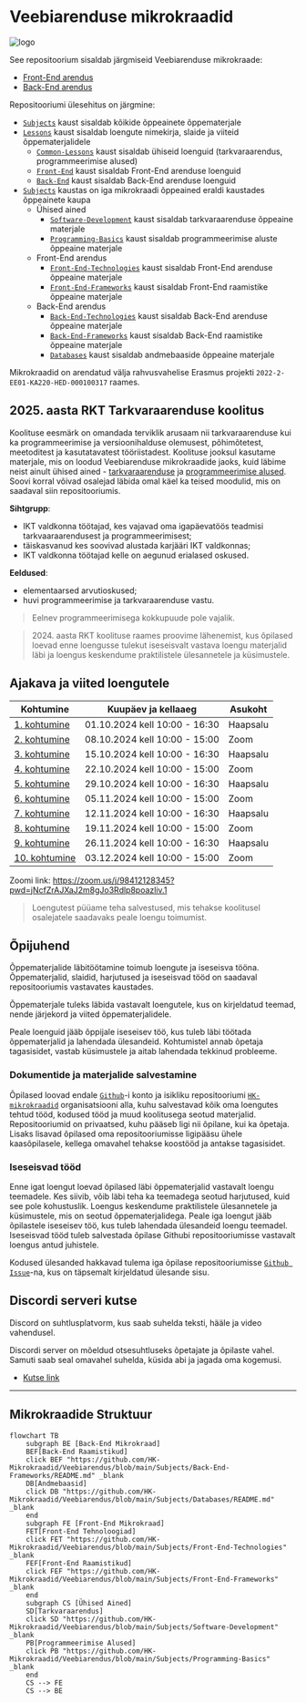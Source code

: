 # Veebiarenduse mikrokraadid

![logo](https://www.tlu.ee/sites/default/files/Haapsalu%20kolled%C5%BE/Logo/HaapsaluK_est.png)

See repositoorium sisaldab järgmiseid Veebiarenduse mikrokraade:

- [Front-End arendus](./FE)
- [Back-End arendus](./BE)

Repositooriumi ülesehitus on järgmine:

- [`Subjects`](./Subjects/) kaust sisaldab kõikide õppeainete õppematerjale
- [`Lessons`](./Lessons/) kaust sisaldab loengute nimekirja, slaide ja viiteid õppematerjalidele
  - [`Common-Lessons`](./Lessons/Common-Lessons/) kaust sisaldab ühiseid loenguid (tarkvaraarendus, programmeerimise alused)
  - [`Front-End`](./Lessons/Front-End/) kaust sisaldab Front-End arenduse loenguid
  - [`Back-End`](./Lessons/Back-End/) kaust sisaldab Back-End arenduse loenguid
- [`Subjects`](./Subjects/) kaustas on iga mikrokraadi õppeained eraldi kaustades õppeainete kaupa
  - Ühised ained
    - [`Software-Development`](./Subjects/Software-Development/) kaust sisaldab tarkvaraarenduse õppeaine materjale
    - [`Programming-Basics`](./Subjects/Programming-Basics/) kaust sisaldab programmeerimise aluste õppeaine materjale
  - Front-End arendus
    - [`Front-End-Technologies`](./Subjects/Front-End-Technologies/) kaust sisaldab Front-End arenduse õppeaine materjale
    - [`Front-End-Frameworks`](./Subjects/Front-End-Frameworks/) kaust sisaldab Front-End raamistike õppeaine materjale
  - Back-End arendus
    - [`Back-End-Technologies`](./Subjects/Back-End-Technologies/) kaust sisaldab Back-End arenduse õppeaine materjale
    - [`Back-End-Frameworks`](./Subjects/Back-End-Frameworks/) kaust sisaldab Back-End raamistike õppeaine materjale
    - [`Databases`](./Subjects/Databases/) kaust sisaldab andmebaaside õppeaine materjale

Mikrokraadid on arendatud välja rahvusvahelise Erasmus projekti `2022-2-EE01-KA220-HED-000100317` raames.

## 2025. aasta RKT Tarkvaraarenduse koolitus

Koolituse eesmärk on omandada terviklik arusaam nii tarkvaraarenduse kui ka programmeerimise ja versioonihalduse olemusest, põhimõtetest, meetoditest ja kasutatavatest tööriistadest. Koolituse jooksul kasutame materjale, mis on loodud Veebiarenduse mikrokraadide jaoks, kuid läbime neist ainult ühised ained - [tarkvaraarenduse](./Subjects/Software-Development/README.md) ja [programmeerimise alused](./Subjects/Programming-Basics/README.md). Soovi korral võivad osalejad läbida omal käel ka teised moodulid, mis on saadaval siin repositooriumis.

**Sihtgrupp**:

- IKT valdkonna töötajad, kes vajavad oma igapäevatöös teadmisi tarkvaaraarendusest ja programmeerimisest;
- täiskasvanud kes soovivad alustada karjääri IKT valdkonnas;
- IKT valdkonna töötajad kelle on aegunud erialased oskused.

**Eeldused**:

- elementaarsed arvutioskused;
- huvi programmeerimise ja tarkvaraarenduse vastu.

> Eelnev programmeerimisega kokkupuude pole vajalik.

> 2024\. aasta RKT koolituse raames proovime lähenemist, kus õpilased loevad enne loengusse tulekut iseseisvalt vastava loengu materjalid läbi ja loengus keskendume praktilistele ülesannetele ja küsimustele.

## Ajakava ja viited loengutele

| Kohtumine                                                     | Kuupäev ja kellaaeg           | Asukoht  |
| ------------------------------------------------------------- | ----------------------------- | -------- |
| [1. kohtumine](./Lessons/Common-Lessons/Lesson-01/README.md)  | 01.10.2024 kell 10:00 - 16:30 | Haapsalu |
| [2. kohtumine](./Lessons/Common-Lessons/Lesson-02/README.md)  | 08.10.2024 kell 10:00 - 15:00 | Zoom     |
| [3. kohtumine](./Lessons/Common-Lessons/Lesson-03/README.md)  | 15.10.2024 kell 10:00 - 16:30 | Haapsalu |
| [4. kohtumine](./Lessons/Common-Lessons/Lesson-04/README.md)  | 22.10.2024 kell 10:00 - 15:00 | Zoom     |
| [5. kohtumine](./Lessons/Common-Lessons/Lesson-05/README.md)  | 29.10.2024 kell 10:00 - 16:30 | Haapsalu |
| [6. kohtumine](./Lessons/Common-Lessons/Lesson-06/README.md)  | 05.11.2024 kell 10:00 - 15:00 | Zoom     |
| [7. kohtumine](./Lessons/Common-Lessons/Lesson-07/README.md)  | 12.11.2024 kell 10:00 - 16:30 | Haapsalu |
| [8. kohtumine](./Lessons/Common-Lessons/Lesson-08/README.md)  | 19.11.2024 kell 10:00 - 15:00 | Zoom     |
| [9. kohtumine](./Lessons/Common-Lessons/Lesson-09/README.md)  | 26.11.2024 kell 10:00 - 16:30 | Haapsalu |
| [10. kohtumine](./Lessons/Common-Lessons/Lesson-10/README.md) | 03.12.2024 kell 10:00 - 15:00 | Zoom     |

Zoomi link: <https://zoom.us/j/98412128345?pwd=jNcfZrAJXaJ2m8gJo3Rdlp8poazliv.1>

> Loengutest püüame teha salvestused, mis tehakse koolitusel osalejatele saadavaks peale loengu toimumist.

## Õpijuhend

Õppematerjalide läbitöötamine toimub loengute ja iseseisva tööna. Õppematerjalid, slaidid, harjutused ja iseseisvad tööd on saadaval repositooriumis vastavates kaustades.

Õppematerjale tuleks läbida vastavalt loengutele, kus on kirjeldatud teemad, nende järjekord ja viited õppematerjalidele.

Peale loenguid jääb õppijale iseseisev töö, kus tuleb läbi töötada õppematerjalid ja lahendada ülesandeid. Kohtumistel annab õpetaja tagasisidet, vastab küsimustele ja aitab lahendada tekkinud probleeme.

### Dokumentide ja materjalide salvestamine

Õpilased loovad endale [`Github`](Subjects/Software-Development/Topics/Github/README.md)-i konto ja isikliku repositooriumi [`HK-mikrokraadid`](https://github.com/HK-Mikrokraadid) organisatsiooni alla, kuhu salvestavad kõik oma loengutes tehtud tööd, kodused tööd ja muud koolitusega seotud materjalid. Repositooriumid on privaatsed, kuhu pääseb ligi nii õpilane, kui ka õpetaja. Lisaks lisavad õpilased oma repositooriumisse ligipääsu ühele kaasõpilasele, kellega omavahel tehakse koostööd ja antakse tagasisidet.

### Iseseisvad tööd

Enne igat loengut loevad õpilased läbi õppematerjalid vastavalt loengu teemadele. Kes siivib, võib läbi teha ka teemadega seotud harjutused, kuid see pole kohustuslik. Loengus keskendume praktilistele ülesannetele ja küsimustele, mis on seotud õppematerjalidega. Peale iga loengut jääb õpilastele iseseisev töö, kus tuleb lahendada ülesandeid loengu teemadel. Iseseisvad tööd tuleb salvestada õpilase Githubi repositooriumisse vastavalt loengus antud juhistele.

Kodused ülesanded hakkavad tulema iga õpilase repositooriumisse [`Github Issue`](Subjects/Software-Development/Topics/Github-Issue/README.md)-na, kus on täpsemalt kirjeldatud ülesande sisu.

## Discordi serveri kutse

Discord on suhtlusplatvorm, kus saab suhelda teksti, hääle ja video vahendusel.

Discordi server on mõeldud otsesuhtluseks õpetajate ja õpilaste vahel. Samuti saab seal omavahel suhelda, küsida abi ja jagada oma kogemusi.

- [Kutse link](https://discord.gg/7N5CcVhUv3)

---

## Mikrokraadide Struktuur

```mermaid
flowchart TB
    subgraph BE [Back-End Mikrokraad]
    BEF[Back-End Raamistikud]
    click BEF "https://github.com/HK-Mikrokraadid/Veebiarendus/blob/main/Subjects/Back-End-Frameworks/README.md" _blank
    DB[Andmebaasid]
    click DB "https://github.com/HK-Mikrokraadid/Veebiarendus/blob/main/Subjects/Databases/README.md" _blank
    end
    subgraph FE [Front-End Mikrokraad]
    FET[Front-End Tehnoloogiad]
    click FET "https://github.com/HK-Mikrokraadid/Veebiarendus/blob/main/Subjects/Front-End-Technologies" _blank
    FEF[Front-End Raamistikud]
    click FEF "https://github.com/HK-Mikrokraadid/Veebiarendus/blob/main/Subjects/Front-End-Frameworks" _blank
    end
    subgraph CS [Ühised Ained]
    SD[Tarkvaraarendus]
    click SD "https://github.com/HK-Mikrokraadid/Veebiarendus/blob/main/Subjects/Software-Development" _blank
    PB[Programmeerimise Alused]
    click PB "https://github.com/HK-Mikrokraadid/Veebiarendus/blob/main/Subjects/Programming-Basics" _blank
    end
    CS --> FE
    CS --> BE

```

